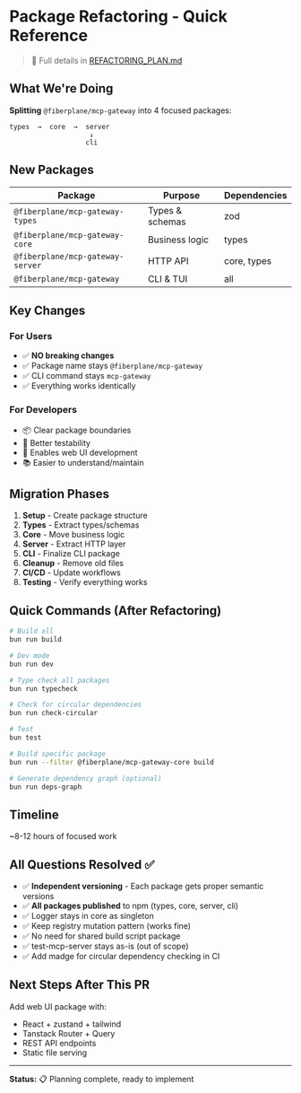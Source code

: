 # Package Refactoring - Quick Reference

> 📄 Full details in [REFACTORING_PLAN.md](./REFACTORING_PLAN.md)

## What We're Doing

**Splitting** `@fiberplane/mcp-gateway` into 4 focused packages:

```
types  →  core  →  server
                    ↓
                   cli
```

## New Packages

| Package | Purpose | Dependencies |
|---------|---------|--------------|
| `@fiberplane/mcp-gateway-types` | Types & schemas | zod |
| `@fiberplane/mcp-gateway-core` | Business logic | types |
| `@fiberplane/mcp-gateway-server` | HTTP API | core, types |
| `@fiberplane/mcp-gateway` | CLI & TUI | all |

## Key Changes

### For Users
- ✅ **NO breaking changes**
- ✅ Package name stays `@fiberplane/mcp-gateway`
- ✅ CLI command stays `mcp-gateway`
- ✅ Everything works identically

### For Developers
- 📦 Clear package boundaries
- 🧪 Better testability
- 🚀 Enables web UI development
- 📚 Easier to understand/maintain

## Migration Phases

1. **Setup** - Create package structure
2. **Types** - Extract types/schemas
3. **Core** - Move business logic
4. **Server** - Extract HTTP layer
5. **CLI** - Finalize CLI package
6. **Cleanup** - Remove old files
7. **CI/CD** - Update workflows
8. **Testing** - Verify everything works

## Quick Commands (After Refactoring)

```bash
# Build all
bun run build

# Dev mode
bun run dev

# Type check all packages
bun run typecheck

# Check for circular dependencies
bun run check-circular

# Test
bun test

# Build specific package
bun run --filter @fiberplane/mcp-gateway-core build

# Generate dependency graph (optional)
bun run deps-graph
```

## Timeline

~8-12 hours of focused work

## All Questions Resolved ✅

- ✅ **Independent versioning** - Each package gets proper semantic versions
- ✅ **All packages published** to npm (types, core, server, cli)
- ✅ Logger stays in core as singleton
- ✅ Keep registry mutation pattern (works fine)
- ✅ No need for shared build script package
- ✅ test-mcp-server stays as-is (out of scope)
- ✅ Add madge for circular dependency checking in CI

## Next Steps After This PR

Add web UI package with:
- React + zustand + tailwind
- Tanstack Router + Query
- REST API endpoints
- Static file serving

---

**Status:** 📋 Planning complete, ready to implement
